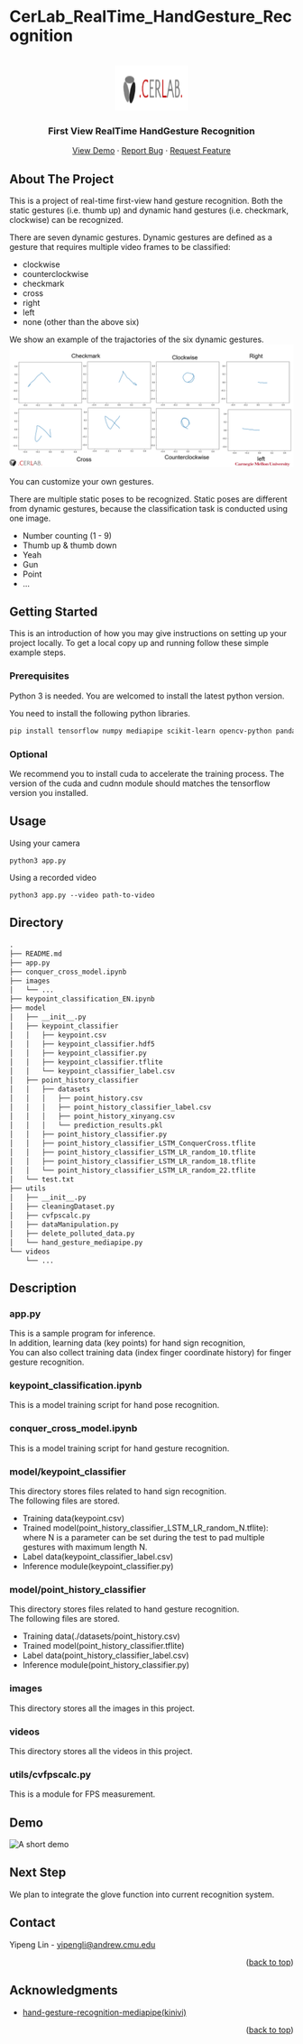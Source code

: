 # CerLab_RealTime_HandGesture_Recognition
<div id="top"></div>
<!--
*** Thanks for checking out the Best-README-Template. If you have a suggestion
*** that would make this better, please fork the repo and create a pull request
*** or simply open an issue with the tag "enhancement".
*** Don't forget to give the project a star!
*** Thanks again! Now go create something AMAZING! :D
-->



<!-- PROJECT SHIELDS -->
<!--
*** I'm using markdown "reference style" links for readability.
*** Reference links are enclosed in brackets [ ] instead of parentheses ( ).
*** See the bottom of this document for the declaration of the reference variables
*** for contributors-url, forks-url, etc. This is an optional, concise syntax you may use.
*** https://www.markdownguide.org/basic-syntax/#reference-style-links
-->
<!-- [![Contributors][contributors-shield]][contributors-url]
[![Forks][forks-shield]][forks-url]
[![Stargazers][stars-shield]][stars-url]
[![Issues][issues-shield]][issues-url]
[![MIT License][license-shield]][license-url]
[![LinkedIn][linkedin-shield]][linkedin-url] -->



<!-- PROJECT LOGO -->
<br />
<div align="center">
  <a href="https://github.com/Flora9978/CerLab_RealTime_HandGesture_Recognition">
    <img src="images/CerLab_Logo.png" alt="Logo" width="130" height="80">
  </a>

<h3 align="center">First View RealTime HandGesture Recognition</h3>

  <p align="center">
    <a href="https://drive.google.com/file/d/10HER3nJzC9eRZMU7xMl89tGWWynFoSwv/view?usp=sharing">View Demo</a>
    ·
    <a href="https://github.com/Flora9978/CerLab_RealTime_HandGesture_Recognition/issues">Report Bug</a>
    ·
    <a href="https://github.com/Flora9978/CerLab_RealTime_HandGesture_Recognition/issues">Request Feature</a>
  </p>
</div>



<!-- TABLE OF CONTENTS -->
<!-- <details>
  <summary>Table of Contents</summary>
  <ol>
    <li>
      <a href="#about-the-project">About The Project</a>
      <ul>
        <li><a href="#built-with">Built With</a></li>
      </ul>
    </li>
    <li>
      <a href="#getting-started">Getting Started</a>
      <ul>
        <li><a href="#prerequisites">Prerequisites</a></li>
        <li><a href="#installation">Installation</a></li>
      </ul>
    </li>
    <li><a href="#usage">Usage</a></li>
    <li><a href="#roadmap">Roadmap</a></li>
    <li><a href="#contributing">Contributing</a></li>
    <li><a href="#license">License</a></li>
    <li><a href="#contact">Contact</a></li>
    <li><a href="#acknowledgments">Acknowledgments</a></li>
  </ol>
</details> -->



<!-- ABOUT THE PROJECT -->
## About The Project

This is a project of real-time first-view hand gesture recognition. Both the static gestures (i.e. thumb up) and dynamic hand gestures (i.e. checkmark, clockwise) can be recognized. 

There are seven dynamic gestures. Dynamic gestures are defined as a gesture that requires multiple video frames to be classified: 

* clockwise
* counterclockwise
* checkmark
* cross
* right
* left
* none (other than the above six)

We show an example of the trajactories of the six dynamic gestures.
![Examples of Supported Gestures](images/dynamic_gestures_traj.png)

You can customize your own gestures.

There are multiple static poses to be recognized. Static poses are different from dynamic gestures, because the classification task is conducted using one image. 
* Number counting (1 - 9)
* Thumb up & thumb down
* Yeah
* Gun
* Point
* ...
<!-- GETTING STARTED -->
## Getting Started

This is an introduction of how you may give instructions on setting up your project locally.
To get a local copy up and running follow these simple example steps.

### Prerequisites

Python 3 is needed. You are welcomed to install the latest python version.

You need to install the following python libraries. 

```sh
pip install tensorflow numpy mediapipe scikit-learn opencv-python pandas seaborn
```

### Optional

We recommend you to install cuda to accelerate the training process. The version of the cuda and cudnn module should matches the tensorflow version you installed. 


<!-- USAGE EXAMPLES -->
## Usage

Using your camera
```
python3 app.py
```

Using a recorded video
```
python3 app.py --video path-to-video
```


## Directory
```
.
├── README.md
├── app.py
├── conquer_cross_model.ipynb
├── images
│   └── ...
├── keypoint_classification_EN.ipynb
├── model
│   ├── __init__.py
│   ├── keypoint_classifier
│   │   ├── keypoint.csv
│   │   ├── keypoint_classifier.hdf5
│   │   ├── keypoint_classifier.py
│   │   ├── keypoint_classifier.tflite
│   │   └── keypoint_classifier_label.csv
│   ├── point_history_classifier
│   │   ├── datasets
│   │   │   ├── point_history.csv
│   │   │   ├── point_history_classifier_label.csv
│   │   │   ├── point_history_xinyang.csv
│   │   │   └── prediction_results.pkl
│   │   ├── point_history_classifier.py
│   │   ├── point_history_classifier_LSTM_ConquerCross.tflite
│   │   ├── point_history_classifier_LSTM_LR_random_10.tflite
│   │   ├── point_history_classifier_LSTM_LR_random_18.tflite
│   │   └── point_history_classifier_LSTM_LR_random_22.tflite
│   └── test.txt
├── utils
│   ├── __init__.py
│   ├── cleaningDataset.py
│   ├── cvfpscalc.py
│   ├── dataManipulation.py
│   ├── delete_polluted_data.py
│   └── hand_gesture_mediapipe.py
└── videos
    └── ...
```

## Description
### app.py
This is a sample program for inference.<br>
In addition, learning data (key points) for hand sign recognition,<br>
You can also collect training data (index finger coordinate history) for finger gesture recognition.

### keypoint_classification.ipynb
This is a model training script for hand pose recognition.

### conquer_cross_model.ipynb
This is a model training script for hand gesture recognition.

### model/keypoint_classifier
This directory stores files related to hand sign recognition.<br>
The following files are stored.
* Training data(keypoint.csv)
* Trained model(point_history_classifier_LSTM_LR_random_N.tflite): where N is a parameter can be set during the test to pad multiple gestures with maximum length N.
* Label data(keypoint_classifier_label.csv)
* Inference module(keypoint_classifier.py)

### model/point_history_classifier
This directory stores files related to hand gesture recognition.<br>
The following files are stored.
* Training data(./datasets/point_history.csv)
* Trained model(point_history_classifier.tflite)
* Label data(point_history_classifier_label.csv)
* Inference module(point_history_classifier.py)

### images
This directory stores all the images in this project.

### videos
This directory stores all the videos in this project.

### utils/cvfpscalc.py
This is a module for FPS measurement.





## Demo
![A short demo](images/short_demo.gif)

## Next Step
We plan to integrate the glove function into current recognition system. 

<!-- CONTACT -->
## Contact

Yipeng Lin - yipengli@andrew.cmu.edu

<p align="right">(<a href="#top">back to top</a>)</p>


<!-- ACKNOWLEDGMENTS -->
## Acknowledgments

* [hand-gesture-recognition-mediapipe(kinivi)](https://github.com/kinivi/hand-gesture-recognition-mediapipe)

<p align="right">(<a href="#top">back to top</a>)</p>



<!-- MARKDOWN LINKS & IMAGES -->
<!-- https://www.markdownguide.org/basic-syntax/#reference-style-links -->
[contributors-shield]: https://img.shields.io/github/contributors/github_username/repo_name.svg?style=for-the-badge
[contributors-url]: https://github.com/Flora9978/CerLab_RealTime_HandGesture_Recognition/graphs/contributors
[forks-shield]: https://img.shields.io/github/forks/github_username/repo_name.svg?style=for-the-badge
[forks-url]: https://github.com/Flora9978/CerLab_RealTime_HandGesture_Recognition/network/members
[stars-shield]: https://img.shields.io/github/stars/github_username/repo_name.svg?style=for-the-badge
[stars-url]: https://github.com/Flora9978/CerLab_RealTime_HandGesture_Recognition/stargazers
[issues-shield]: https://img.shields.io/github/issues/github_username/repo_name.svg?style=for-the-badge
[issues-url]: https://github.com/Flora9978/CerLab_RealTime_HandGesture_Recognition/issues
[license-shield]: https://img.shields.io/github/license/github_username/repo_name.svg?style=for-the-badge
[license-url]: https://github.com/Flora9978/CerLab_RealTime_HandGesture_Recognition/blob/master/LICENSE.txt
[linkedin-shield]: https://img.shields.io/badge/-LinkedIn-black.svg?style=for-the-badge&logo=linkedin&colorB=555
[linkedin-url]: https://www.linkedin.com/in/yipeng-lin/
<!-- [product-screenshot]: images/short_demo.gif -->